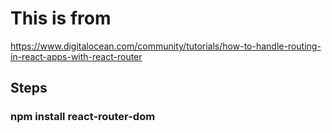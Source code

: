 # This is from 
https://www.digitalocean.com/community/tutorials/how-to-handle-routing-in-react-apps-with-react-router

## Steps

### npm install react-router-dom


